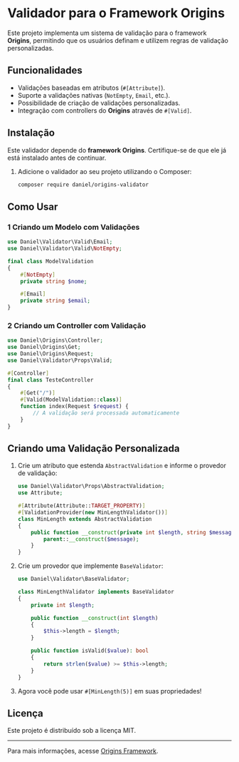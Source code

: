 # Validador para o Framework Origins

Este projeto implementa um sistema de validação para o framework **Origins**, permitindo que os usuários definam e utilizem regras de validação personalizadas.

## Funcionalidades
- Validações baseadas em atributos (`#[Attribute]`).
- Suporte a validações nativas (`NotEmpty`, `Email`, etc.).
- Possibilidade de criação de validações personalizadas.
- Integração com controllers do **Origins** através de `#[Valid]`.

## Instalação

Este validador depende do **framework Origins**. Certifique-se de que ele já está instalado antes de continuar.

1. Adicione o validador ao seu projeto utilizando o Composer:
   ```sh
   composer require daniel/origins-validator
   ```

## Como Usar
### 1 Criando um Modelo com Validações
```php
use Daniel\Validator\Valid\Email;
use Daniel\Validator\Valid\NotEmpty;

final class ModelValidation
{
    #[NotEmpty]
    private string $nome;

    #[Email]
    private string $email;
}
```

### 2 Criando um Controller com Validação
```php
use Daniel\Origins\Controller;
use Daniel\Origins\Get;
use Daniel\Origins\Request;
use Daniel\Validator\Props\Valid;

#[Controller]
final class TesteController
{
    #[Get("/")]
    #[Valid(ModelValidation::class)]
    function index(Request $request) {
        // A validação será processada automaticamente
    }
}
```

## Criando uma Validação Personalizada
1. Crie um atributo que estenda `AbstractValidation` e informe o provedor de validação:
   ```php
   use Daniel\Validator\Props\AbstractValidation;
   use Attribute;

   #[Attribute(Attribute::TARGET_PROPERTY)]
   #[ValidationProvider(new MinLengthValidator())]
   class MinLength extends AbstractValidation
   {
       public function __construct(private int $length, string $message = "Valor muito curto.") {
           parent::__construct($message);
       }
   }
   ```
2. Crie um provedor que implemente `BaseValidator`:
   ```php
   use Daniel\Validator\BaseValidator;

   class MinLengthValidator implements BaseValidator
   {
       private int $length;

       public function __construct(int $length)
       {
           $this->length = $length;
       }

       public function isValid($value): bool
       {
           return strlen($value) >= $this->length;
       }
   }
   ```
3. Agora você pode usar `#[MinLength(5)]` em suas propriedades!

## Licença
Este projeto é distribuído sob a licença MIT.

---

Para mais informações, acesse [Origins Framework](https://github.com/DanielTM999/origins). 

